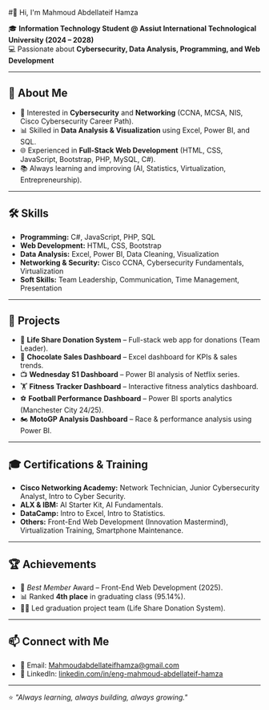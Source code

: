 
#👋 Hi, I'm Mahmoud Abdellateif Hamza  

🎓 **Information Technology Student @ Assiut International Technological University (2024 – 2028)**  
💻 Passionate about **Cybersecurity, Data Analysis, Programming, and Web Development**  

---

## 🚀 About Me
- 🔐 Interested in **Cybersecurity** and **Networking** (CCNA, MCSA, NIS, Cisco Cybersecurity Career Path).  
- 📊 Skilled in **Data Analysis & Visualization** using Excel, Power BI, and SQL.  
- 🌐 Experienced in **Full-Stack Web Development** (HTML, CSS, JavaScript, Bootstrap, PHP, MySQL, C#).  
- 📚 Always learning and improving (AI, Statistics, Virtualization, Entrepreneurship).  

---

## 🛠️ Skills
- **Programming:** C#, JavaScript, PHP, SQL  
- **Web Development:** HTML, CSS, Bootstrap  
- **Data Analysis:** Excel, Power BI, Data Cleaning, Visualization  
- **Networking & Security:** Cisco CCNA, Cybersecurity Fundamentals, Virtualization  
- **Soft Skills:** Team Leadership, Communication, Time Management, Presentation  

---

## 📂 Projects
- 🌟 **Life Share Donation System** – Full-stack web app for donations (Team Leader).  
- 🍫 **Chocolate Sales Dashboard** – Excel dashboard for KPIs & sales trends.  
- 📺 **Wednesday S1 Dashboard** – Power BI analysis of Netflix series.  
- 🏋️ **Fitness Tracker Dashboard** – Interactive fitness analytics dashboard.  
- ⚽ **Football Performance Dashboard** – Power BI sports analytics (Manchester City 24/25).  
- 🏍️ **MotoGP Analysis Dashboard** – Race & performance analysis using Power BI.  

---

## 🎓 Certifications & Training
- **Cisco Networking Academy:** Network Technician, Junior Cybersecurity Analyst, Intro to Cyber Security.  
- **ALX & IBM:** AI Starter Kit, AI Fundamentals.  
- **DataCamp:** Intro to Excel, Intro to Statistics.  
- **Others:** Front-End Web Development (Innovation Mastermind), Virtualization Training, Smartphone Maintenance.  

---

## 🏆 Achievements
- 🥇 *Best Member* Award – Front-End Web Development (2025).  
- 📊 Ranked **4th place** in graduating class (95.14%).  
- 👨‍💻 Led graduation project team (Life Share Donation System).  

---

## 📫 Connect with Me
- 📧 Email: [Mahmoudabdellateifhamza@gmail.com](mailto:Mahmoudabdellateifhamza@gmail.com)  
- 💼 LinkedIn: [linkedin.com/in/eng-mahmoud-abdellateif-hamza](https://www.linkedin.com/in/eng-mahmoud-abdellateif-hamza/)  

---

⭐️ *"Always learning, always building, always growing."*  

<!--
**mahmoudabdellateifhamza/mahmoudabdellateifhamza** is a ✨ _special_ ✨ repository because its `README.md` (this file) appears on your GitHub profile.

Here are some ideas to get you started:

- 🔭 I’m currently working on ...
- 🌱 I’m currently learning ...
- 👯 I’m looking to collaborate on ...
- 🤔 I’m looking for help with ...
- 💬 Ask me about ...
- 📫 How to reach me: ...
- 😄 Pronouns: ...
- ⚡ Fun fact: ...
-->
